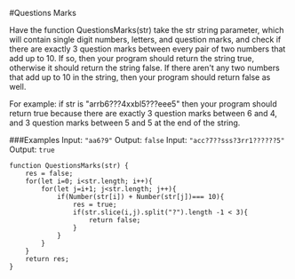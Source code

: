 #Questions Marks

Have the function QuestionsMarks(str) take the str string parameter, which will contain single digit numbers, letters, and question marks, and check if there are exactly 3 question marks between every pair of two numbers that add up to 10. If so, then your program should return the string true, otherwise it should return the string false. If there aren't any two numbers that add up to 10 in the string, then your program should return false as well.

For example: if str is "arrb6???4xxbl5???eee5" then your program should return true because there are exactly 3 question marks between 6 and 4, and 3 question marks between 5 and 5 at the end of the string.

###Examples
Input: ``"aa6?9"``
Output: ``false``
Input: ``"acc?7??sss?3rr1??????5"``
Output: ``true``
````
function QuestionsMarks(str) { 
    res = false;
    for(let i=0; i<str.length; i++){
        for(let j=i+1; j<str.length; j++){
            if(Number(str[i]) + Number(str[j])=== 10){
                res = true;
                if(str.slice(i,j).split("?").length -1 < 3){
                    return false;
                }
            }
        }
    }
    return res;
}